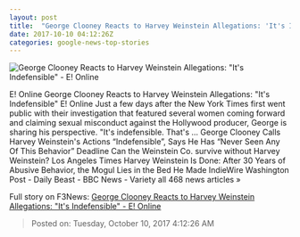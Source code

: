 ```yaml
---
layout: post
title:  "George Clooney Reacts to Harvey Weinstein Allegations: 'It's Indefensible' - E! Online"
date: 2017-10-10 04:12:26Z
categories: google-news-top-stories
---
```


![George Clooney Reacts to Harvey Weinstein Allegations: "It's Indefensible" - E! Online](http://akns-images.eonline.com/eol_images/Entire_Site/201735/rs_600x600-170405163703-600.George-Clooney-Screening-London.ms.040516.jpg?downsize=450:*&crop=450:350;left,top)

E! Online George Clooney Reacts to Harvey Weinstein Allegations: "It's Indefensible" E! Online Just a few days after the New York Times first went public with their investigation that featured several women coming forward and claiming sexual misconduct against the Hollywood producer, George is sharing his perspective. "It's indefensible. That's ... George Clooney Calls Harvey Weinstein's Actions “Indefensible”, Says He Has “Never Seen Any Of This Behavior” Deadline Can the Weinstein Co. survive without Harvey Weinstein? Los Angeles Times Harvey Weinstein Is Done: After 30 Years of Abusive Behavior, the Mogul Lies in the Bed He Made IndieWire Washington Post - Daily Beast - BBC News - Variety all 468 news articles »


Full story on F3News: [George Clooney Reacts to Harvey Weinstein Allegations: "It's Indefensible" - E! Online](http://www.f3nws.com/n/ztzbcG)

> Posted on: Tuesday, October 10, 2017 4:12:26 AM
